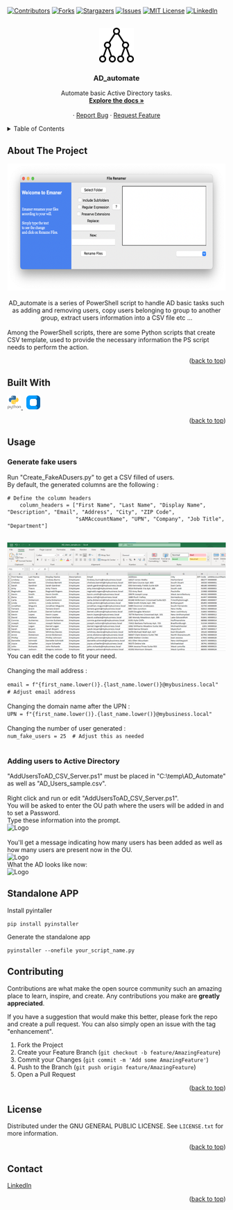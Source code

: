 <a name="readme-top"></a>

[![Contributors][contributors-shield]](https://github.com/gelndjj/AD_automate/graphs/contributors)
[![Forks][forks-shield]](https://github.com/gelndjj/AD_automate/forks)
[![Stargazers][stars-shield]](https://github.com/gelndjj/AD_automate/stargazers)
[![Issues][issues-shield]](https://github.com/gelndjj/AD_automate/issues)
[![MIT License][license-shield]](https://github.com/gelndjj/AD_automate/blob/main/LICENSE)
[![LinkedIn][linkedin-shield]](https://www.linkedin.com/in/jonathanduthil/)


<!-- PROJECT LOGO -->
<br />
<div align="center">
  <a href="https://github.com/gelndjj/"AD_automate">
    <img src="https://github.com/gelndjj/AD_automate/blob/main/resources/image.png" alt="Logo" width="80" height="80">
  </a>

  <h3 align="center">AD_automate</h3>

  <p align="center">
    Automate basic Active Directory tasks.
    <br />
    <a href="https://github.com/gelndjj/AD_automate"><strong>Explore the docs »</strong></a>
    <br />
    <br />
    ·
    <a href="https://github.com/gelndjj/AD_automate/issues">Report Bug</a>
    ·
    <a href="https://github.com/gelndjj/AD_automate/issues">Request Feature</a>
  </p>
</div>



<!-- TABLE OF CONTENTS -->
<details>
  <summary>Table of Contents</summary>
  <ol>
    <li>
      <a href="#about-the-project">About The Project</a>
      <ul>
        <li><a href="#built-with">Built With</a></li>
      </ul>
    </li>
    <li><a href="#usage">Usage</a></li>
    <li><a href="#contributing">Contributing</a></li>
    <li><a href="#license">License</a></li>
    <li><a href="#contact">Contact</a></li>

  </ol>
</details>


<!-- ABOUT THE PROJECT -->
## About The Project
<div align="center">
<img src="https://github.com/gelndjj/AD_automate/blob/main/resources/main_windows.png" alt="Logo" width="628" height="293">
</br>
</br>
AD_automate is a series of PowerShell script to handle AD basic tasks such as adding and removing users, copy users belonging to group to another group, extract users information into a CSV file etc ...  </br>
</br>
</div>Among the PowerShell scripts, there are some Python scripts that create CSV template, used to provide the necessary information the PS script needs to perform the action.

<p align="right">(<a href="#readme-top">back to top</a>)</p>

## Built With

<a href="https://www.python.org">
<img src="https://github.com/gelndjj/AD_automate/blob/main/resources/py_icon.png" alt="Icon" width="32" height="32">
</a>
&nbsp;
<a href="https://customtkinter.tomschimansky.com">
<img src="https://github.com/gelndjj/AD_automate/blob/main/resources/ctk_icon.png" alt="Icon" width="32" height="32">
</a>

<p align="right">(<a href="#readme-top">back to top</a>)</p>

<!-- USAGE EXAMPLES -->
## Usage

### Generate fake users
Run "Create_FakeADusers.py" to get a CSV filled of users. <br>
By default, the generated columns are the following : 
<br>
```
# Define the column headers
    column_headers = ["First Name", "Last Name", "Display Name", "Description", "Email", "Address", "City", "ZIP Code",
                      "sAMAccountName", "UPN", "Company", "Job Title", "Department"]
```
<br>
<img src="https://github.com/gelndjj/AD_automate/blob/main/resources/fake_users.png" alt="Logo" width="750" height="250">
<br>
You can edit the code to fit your need.
<br>
<br>
Changing the mail address :
<br>

```email = f"{first_name.lower()}.{last_name.lower()}@mybusiness.local"  # Adjust email address```
<br>
<br>
Changing the domain name after the UPN : 
<br>
```UPN = f"{first_name.lower()}.{last_name.lower()}@mybusiness.local"```
<br>
<br>
Changing the number of user generated : 
<br>
``` num_fake_users = 25  # Adjust this as needed ```
<br>
<br>
### Adding users to Active Directory
"AddUsersToAD_CSV_Server.ps1" must be placed in "C:\temp\AD_Automate" as well as "AD_Users_sample.csv".<br>
<br>
Right click and run or edit "AddUsersToAD_CSV_Server.ps1".<br>
You will be asked to enter the OU path where the users will be added in and to set a Password.<br>
Type these information into the prompt.<br>
<img src="https://github.com/gelndjj/AD_automate/blob/main/resources/AD_run_users_script.PNG" alt="Logo" width="750" height="265">
<br><br>
You'll get a message indicating how many users has been added as well as how many users are present now in the OU.
<br>
<img src="https://github.com/gelndjj/AD_automate/blob/main/resources/AD_run_users_script_1.PNG" alt="Logo" width="750" height="265">
<br>
What the AD looks like now: <br>
<img src="https://github.com/gelndjj/AD_automate/blob/main/resources/AD_after_users.PNG" alt="Logo" width="750" height="265">


<!-- GETTING STARTED -->
## Standalone APP

Install pyintaller
```
pip install pyinstaller
```
Generate the standalone app
```
pyinstaller --onefile your_script_name.py
```


<!-- CONTRIBUTING -->
## Contributing

Contributions are what make the open source community such an amazing place to learn, inspire, and create. Any contributions you make are **greatly appreciated**.

If you have a suggestion that would make this better, please fork the repo and create a pull request. You can also simply open an issue with the tag "enhancement".


1. Fork the Project
2. Create your Feature Branch (`git checkout -b feature/AmazingFeature`)
3. Commit your Changes (`git commit -m 'Add some AmazingFeature'`)
4. Push to the Branch (`git push origin feature/AmazingFeature`)
5. Open a Pull Request

<p align="right">(<a href="#readme-top">back to top</a>)</p>



<!-- LICENSE -->
## License

Distributed under the GNU GENERAL PUBLIC LICENSE. See `LICENSE.txt` for more information.

<p align="right">(<a href="#readme-top">back to top</a>)</p>



<!-- CONTACT -->
## Contact

[LinkedIn](https://www.linkedin.com/in/jonathanduthil/)

<p align="right">(<a href="#readme-top">back to top</a>)</p>


<!-- MARKDOWN LINKS & IMAGES -->
<!-- https://www.markdownguide.org/basic-syntax/#reference-style-links -->
[contributors-shield]: https://img.shields.io/github/contributors/othneildrew/Best-README-Template.svg?style=for-the-badge
[contributors-url]: https://github.com/othneildrew/Best-README-Template/graphs/contributors
[forks-shield]: https://img.shields.io/github/forks/othneildrew/Best-README-Template.svg?style=for-the-badge
[forks-url]: https://github.com/othneildrew/Best-README-Template/network/members
[stars-shield]: https://img.shields.io/github/stars/othneildrew/Best-README-Template.svg?style=for-the-badge
[stars-url]: https://github.com/othneildrew/Best-README-Template/stargazers
[issues-shield]: https://img.shields.io/github/issues/othneildrew/Best-README-Template.svg?style=for-the-badge
[issues-url]: https://github.com/othneildrew/Best-README-Template/issues
[license-shield]: https://img.shields.io/github/license/othneildrew/Best-README-Template.svg?style=for-the-badge
[license-url]: https://github.com/othneildrew/Best-README-Template/blob/master/LICENSE.txt
[linkedin-shield]: https://img.shields.io/badge/-LinkedIn-black.svg?style=for-the-badge&logo=linkedin&colorB=555
[linkedin-url]: https://linkedin.com/in/othneildrew
[product-screenshot]: images/screenshot.png
[Next.js]: https://img.shields.io/badge/next.js-000000?style=for-the-badge&logo=nextdotjs&logoColor=white
[Next-url]: https://nextjs.org/
[React.js]: https://img.shields.io/badge/React-20232A?style=for-the-badge&logo=react&logoColor=61DAFB
[React-url]: https://reactjs.org/
[Vue.js]: https://img.shields.io/badge/Vue.js-35495E?style=for-the-badge&logo=vuedotjs&logoColor=4FC08D
[Vue-url]: https://vuejs.org/
[Angular.io]: https://img.shields.io/badge/Angular-DD0031?style=for-the-badge&logo=angular&logoColor=white
[Angular-url]: https://angular.io/
[Svelte.dev]: https://img.shields.io/badge/Svelte-4A4A55?style=for-the-badge&logo=svelte&logoColor=FF3E00
[Svelte-url]: https://svelte.dev/
[Laravel.com]: https://img.shields.io/badge/Laravel-FF2D20?style=for-the-badge&logo=laravel&logoColor=white
[Laravel-url]: https://laravel.com
[Bootstrap.com]: https://img.shields.io/badge/Bootstrap-563D7C?style=for-the-badge&logo=bootstrap&logoColor=white
[Bootstrap-url]: https://getbootstrap.com
[JQuery.com]: https://img.shields.io/badge/jQuery-0769AD?style=for-the-badge&logo=jquery&logoColor=white
[JQuery-url]: https://jquery.com 
